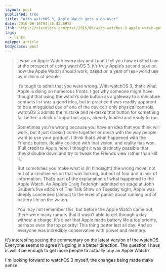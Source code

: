 ```yaml
---
layout: post 
published: true
title: "With watchOS 3, Apple Watch gets a do-over" 
date: 2016-06-16T04:45:42.697Z 
link: https://sixcolors.com/post/2016/06/with-watchos-3-apple-watch-gets-a-do-over/ 
tags:
  - links
ogtype: article 
bodyclass: post 
---
```


> I wear an Apple Watch every day and I can’t tell you how excited I am at the prospect of using watchOS 3. It’s truly Apple’s second take on how the Apple Watch should work, based on a year of real-world use by millions of people.
> 
> It’s tough to admit that you were wrong. With watchOS 3, that’s what Apple is doing on numerous fronts. I get why someone might have thought that using the watch’s side button as a gateway to a miniature contacts list was a good idea, but in practice it was readily apparent to be a misguided use of one of the device’s only physical controls. watchOS 3 admits the mistake and re-tasks that button for something far better: a dock of important apps, already loaded and ready to run.
> 
> Sometimes you’re wrong because you have an idea that you think will work, but it just doesn’t come together or mesh with the way people want to use your product. I think that’s what happened with the Friends button. Reality collided with that vision, and reality has won. (Full credit to Apple here: I thought it was distinctly possible that they’d double down and try to tweak the Friends view rather than kill it.)
> 
> But sometimes you make what is (in hindsight) the wrong move, not out of a creative vision that was lacking, but out of fear and a lack of information. That’s part of the explanation of what happened to the Apple Watch. As Apple’s Craig Federighi admitted on stage at John Gruber’s live edition of The Talk Show on Tuesday night, Apple was deeply concerned (almost to the level of panic) about running out of battery life on the watch.
> 
> You may not remember this, but before the Apple Watch came out, there were many rumors that it wasn’t able to get through a day without a charge. It’s clear that Apple made battery life a top priority, perhaps even the top priority: This thing better last all day. And so everyone was incredibly conservative with power and memory.

It’s interesting seeing the commentary on the latest version of the watchOS. Everyone seems to agree it’s going in a better direction. The question I have is will it be enough to get more people to actually buy an Apple Watch?

I'm looking forward to watchOS 3 myself, the changes being made make sense.